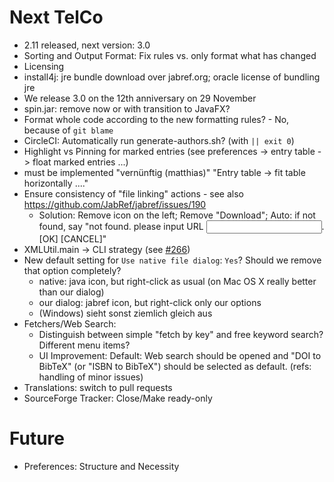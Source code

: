 # Next TelCo

- 2.11 released, next version: 3.0
- Sorting and Output Format: Fix rules vs. only format what has changed
- Licensing
- install4j: jre bundle download over jabref.org; oracle license of bundling jre
- We release 3.0 on the 12th anniversary on 29 November
- spin.jar: remove now or with transition to JavaFX?
- Format whole code according to the new formatting rules? - No, because of `git blame`
- CircleCI: Automatically run generate-authors.sh? (with `|| exit 0`)
- Highlight vs Pinning for marked entries (see preferences -> entry table -> float marked entries ...)
- must be implemented "vernünftig (matthias)" "Entry table -> fit table horizontally ...."
- Ensure consistency of "file linking" actions - see also https://github.com/JabRef/jabref/issues/190
  - Solution: Remove icon on the left; Remove "Download"; Auto: if not found, say "not found. please input URL <input field>. [OK] [CANCEL]" 
- XMLUtil.main -> CLI strategy (see [#266](https://github.com/JabRef/jabref/pull/266))
- New default setting for `Use native file dialog`: `Yes`? Should we remove that option completely?
  - native: java icon, but right-click as usual (on Mac OS X really better than our dialog)
  - our dialog: jabref icon, but right-click only our options
  - (Windows) sieht sonst ziemlich gleich aus
- Fetchers/Web Search:
  - Distinguish between simple "fetch by key" and free keyword search? Different menu items?
  - UI Improvement: Default: Web search should be opened and "DOI to BibTeX" (or "ISBN to BibTeX") should be selected as default. (refs: handling of minor issues)
- Translations: switch to pull requests
- SourceForge Tracker: Close/Make ready-only

# Future
- Preferences: Structure and Necessity

